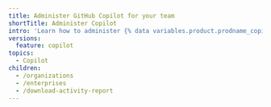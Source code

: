 ```yaml
---
title: Administer GitHub Copilot for your team
shortTitle: Administer Copilot
intro: 'Learn how to administer {% data variables.product.prodname_copilot %} for your organization or enterprise.'
versions:
  feature: copilot
topics:
  - Copilot
children:
  - /organizations
  - /enterprises
  - /download-activity-report
---
```

